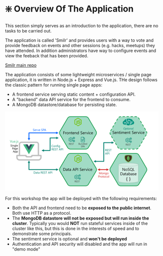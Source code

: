 # ❇️ Overview Of The Application

This section simply serves as an introduction to the application, there are no tasks to be carried out.

The application is called 'Smilr' and provides users with a way to vote and provide feedback on events and other sessions (e.g. hacks, meetups) they have attended. In addition administrators have way to configure events and view the feeback that has been provided.

[Smilr main repo](https://github.com/benc-uk/smilr)

The application consists of some lightweight microservices / single page application, it is written in Node.js + Express and Vue.js. THe design follows the classic pattern for running single page apps:

- A frontend service serving static content + configuration API.
- A "backend" data API service for the frontend to consume.
- A MongoDB datastore/database for persisting state.

![Architecture](./architecture.png)

For this workshop the app will be deployed with the following requirements:

- Both the API and frontend need to be **exposed to the public internet**. Both use HTTP as a protocol.
- The **MongoDB datastore will not be exposed but will run inside the cluster**. Typically you would **NOT** run stateful services inside of the cluster like this, but this is done in the interests of speed and to demonstrate some principals.
- The sentiment service is optional and **won't be deployed**
- Authentication and API security will disabled and the app will run in "demo mode"
